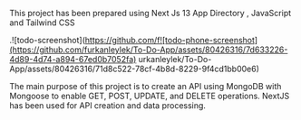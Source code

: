 This project has been prepared using Next Js 13 App Directory , JavaScript and Tailwind CSS 

.![todo-screenshot](https://github.com/f![todo-phone-screenshot](https://github.com/furkanleylek/To-Do-App/assets/80426316/7d633226-4d89-4d74-a894-67ed0b7052fa)
urkanleylek/To-Do-App/assets/80426316/71d8c522-78cf-4b8d-8229-9f4cd1bb00e6)

The main purpose of this project is to create an API using MongoDB with Mongoose to enable GET, POST, UPDATE, and DELETE operations. NextJS has been used for API creation and data processing.
